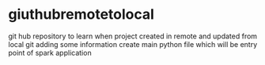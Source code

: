 # giuthubremotetolocal
git hub repository to learn when project created in remote and updated from local git
adding some information
create main python file which will be entry point of spark application
